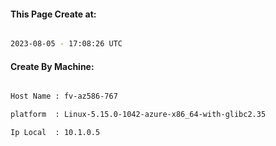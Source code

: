 
   
#### This Page Create at:

```bash

2023-08-05 - 17:08:26 UTC

```

#### Create By Machine:

```bash

Host Name : fv-az586-767

platform  : Linux-5.15.0-1042-azure-x86_64-with-glibc2.35

Ip Local  : 10.1.0.5

```

